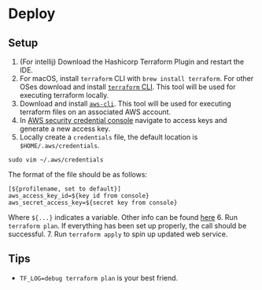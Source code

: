# Deploy 

## Setup 
1. (For intellij) Download the Hashicorp Terraform Plugin and restart the IDE.
2. For macOS, install `terraform` CLI with `brew install terraform`. For other OSes download and install [`terraform` CLI](https://www.terraform.io/downloads.html). This tool will be used for executing terraform locally.
3. Download and install [`aws-cli`](https://docs.aws.amazon.com/cli/latest/userguide/install-cliv2.html). This tool will be used for executing terraform files on an associated AWS account.
4. In [AWS security credential console](https://console.aws.amazon.com/iam/home#/security_credentials) navigate to access keys and generate a new access key.
5. Locally create a `credentials` file, the default location is `$HOME/.aws/credentials`.
 ```
sudo vim ~/.aws/credentials
```
The format of the file should be as follows: 
```
[${profilename, set to default}]
aws_access_key_id=${key id from console}
aws_secret_access_key=${secret key from console}
```
Where `${...}` indicates a variable. Other info can be found [here](https://docs.aws.amazon.com/cli/latest/userguide/cli-configure-files.html)
6. Run `terraform plan`. If everything has been set up properly, the call should be successful.
7. Run `terraform apply` to spin up updated web service.


## Tips
- `TF_LOG=debug terraform plan` is your best friend.
